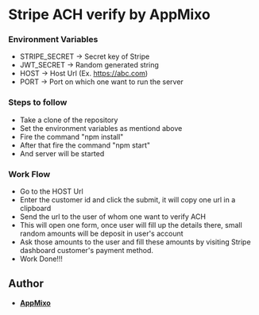 # Stripe ACH verify by AppMixo

### Environment Variables

- STRIPE_SECRET -> Secret key of Stripe
- JWT_SECRET -> Random generated string 
- HOST -> Host Url (Ex. https://abc.com)
- PORT -> Port on which one want to run the server

### Steps to follow

- Take a clone of the repository
- Set the environment variables as mentiond above
- Fire the command "npm install"
- After that fire the command "npm start"
- And server will be started

### Work Flow

- Go to the HOST Url
- Enter the customer id and click the submit, it will copy one url in a clipboard
- Send the url to the user of whom one want to verify ACH
- This will open one form, once user will fill up the details there, small random amounts will be deposit in user's account
- Ask those amounts to the user and fill these amounts by visiting Stripe dashboard customer's payment method.
- Work Done!!!


## Author

* **[AppMixo](appmixo.com)** 

